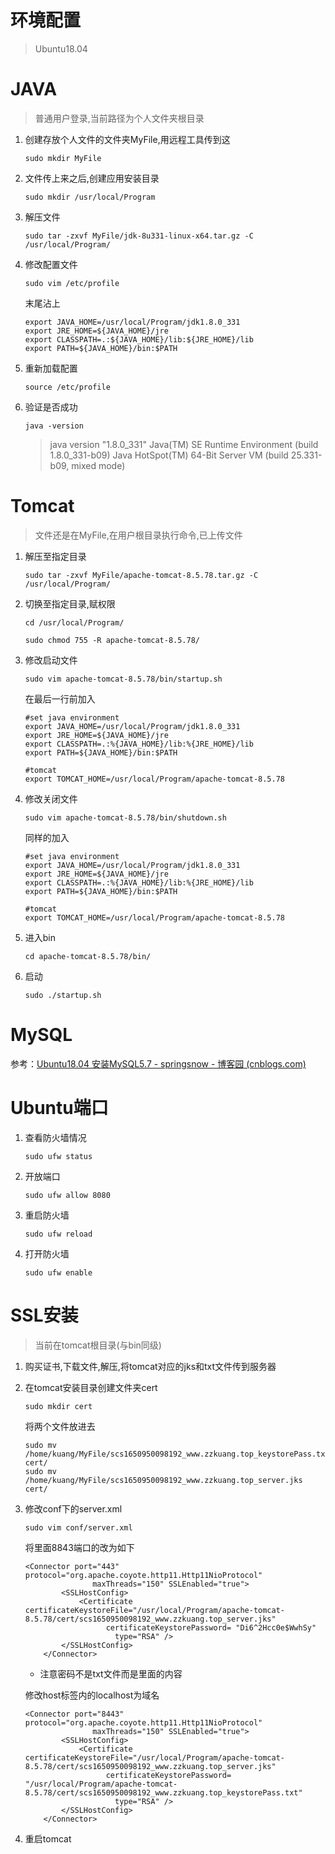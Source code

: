 # 环境配置

> Ubuntu18.04

# JAVA

> 普通用户登录,当前路径为个人文件夹根目录

1. 创建存放个人文件的文件夹MyFile,用远程工具传到这

   ```
   sudo mkdir MyFile
   ```

2. 文件传上来之后,创建应用安装目录

   ```
   sudo mkdir /usr/local/Program
   ```

3. 解压文件

   ```
   sudo tar -zxvf MyFile/jdk-8u331-linux-x64.tar.gz -C /usr/local/Program/
   ```

4. 修改配置文件

   ```
   sudo vim /etc/profile
   ```

   末尾沾上

   ```
   export JAVA_HOME=/usr/local/Program/jdk1.8.0_331
   export JRE_HOME=${JAVA_HOME}/jre
   export CLASSPATH=.:${JAVA_HOME}/lib:${JRE_HOME}/lib
   export PATH=${JAVA_HOME}/bin:$PATH
   ```

5. 重新加载配置

   ```
   source /etc/profile
   ```

6. 验证是否成功

   ```
   java -version
   ```

   > java version "1.8.0_331"
   > Java(TM) SE Runtime Environment (build 1.8.0_331-b09)
   > Java HotSpot(TM) 64-Bit Server VM (build 25.331-b09, mixed mode)

# Tomcat

> 文件还是在MyFile,在用户根目录执行命令,已上传文件

1. 解压至指定目录

   ```
   sudo tar -zxvf MyFile/apache-tomcat-8.5.78.tar.gz -C /usr/local/Program/
   ```

2. 切换至指定目录,赋权限

   ```
   cd /usr/local/Program/
   ```

   ```
   sudo chmod 755 -R apache-tomcat-8.5.78/
   ```

3. 修改启动文件

   ```
   sudo vim apache-tomcat-8.5.78/bin/startup.sh
   ```

   在最后一行前加入

   ```
   #set java environment
   export JAVA_HOME=/usr/local/Program/jdk1.8.0_331
   export JRE_HOME=${JAVA_HOME}/jre
   export CLASSPATH=.:%{JAVA_HOME}/lib:%{JRE_HOME}/lib
   export PATH=${JAVA_HOME}/bin:$PATH
   
   #tomcat
   export TOMCAT_HOME=/usr/local/Program/apache-tomcat-8.5.78
   ```

4. 修改关闭文件

   ```
   sudo vim apache-tomcat-8.5.78/bin/shutdown.sh
   ```

   同样的加入

   ```
   #set java environment
   export JAVA_HOME=/usr/local/Program/jdk1.8.0_331
   export JRE_HOME=${JAVA_HOME}/jre
   export CLASSPATH=.:%{JAVA_HOME}/lib:%{JRE_HOME}/lib
   export PATH=${JAVA_HOME}/bin:$PATH
   
   #tomcat
   export TOMCAT_HOME=/usr/local/Program/apache-tomcat-8.5.78
   ```

5. 进入bin

   ```
   cd apache-tomcat-8.5.78/bin/
   ```

6. 启动

   ```
   sudo ./startup.sh
   ```

   

   

# MySQL

参考：[Ubuntu18.04 安装MySQL5.7 - springsnow - 博客园 (cnblogs.com)](https://www.cnblogs.com/springsnow/p/12206227.html)

# Ubuntu端口

1. 查看防火墙情况

   ```
   sudo ufw status
   ```

2. 开放端口

   ```
   sudo ufw allow 8080
   ```

3. 重启防火墙

   ```
   sudo ufw reload
   ```

4. 打开防火墙

   ```
   sudo ufw enable
   ```

# SSL安装

> 当前在tomcat根目录(与bin同级)

1. 购买证书,下载文件,解压,将tomcat对应的jks和txt文件传到服务器

2. 在tomcat安装目录创建文件夹cert

   ```
   sudo mkdir cert
   ```

   将两个文件放进去

   ```
   sudo mv /home/kuang/MyFile/scs1650950098192_www.zzkuang.top_keystorePass.txt  cert/
   sudo mv /home/kuang/MyFile/scs1650950098192_www.zzkuang.top_server.jks  cert/
   ```

3. 修改conf下的server.xml

   ```
   sudo vim conf/server.xml 
   ```

   将里面8843端口的改为如下

   ```
   <Connector port="443" protocol="org.apache.coyote.http11.Http11NioProtocol"
                  maxThreads="150" SSLEnabled="true">
           <SSLHostConfig>
               <Certificate certificateKeystoreFile="/usr/local/Program/apache-tomcat-8.5.78/cert/scs1650950098192_www.zzkuang.top_server.jks"
                     certificateKeystorePassword= "Di6^2Hcc0e$WwhSy"
                       type="RSA" />
           </SSLHostConfig>
       </Connector>
   ```

   * 注意密码不是txt文件而是里面的内容

   修改host标签内的localhost为域名

   ```
   <Connector port="8443" protocol="org.apache.coyote.http11.Http11NioProtocol"
                  maxThreads="150" SSLEnabled="true">
           <SSLHostConfig>
               <Certificate certificateKeystoreFile="/usr/local/Program/apache-tomcat-8.5.78/cert/scs1650950098192_www.zzkuang.top_server.jks"
                     certificateKeystorePassword= "/usr/local/Program/apache-tomcat-8.5.78/cert/scs1650950098192_www.zzkuang.top_keystorePass.txt"
                       type="RSA" />
           </SSLHostConfig>
       </Connector>
   ```

4. 重启tomcat

